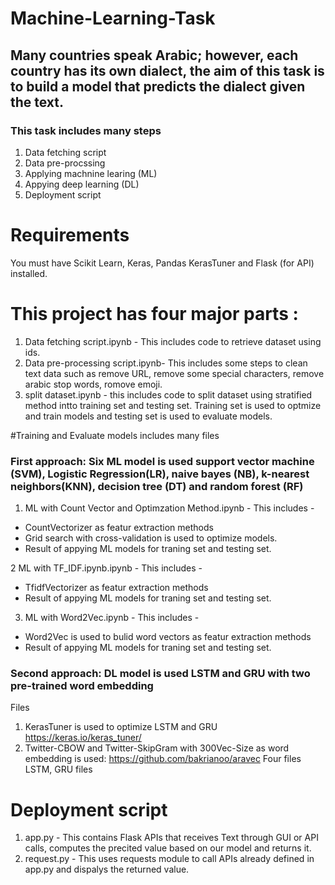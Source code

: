 # Machine-Learning-Task
## Many countries speak Arabic; however, each country has its own dialect, the aim of this task is to build a model that predicts the dialect given the text.

### This task includes many steps
1. Data fetching script
2. Data pre-procssing
3. Applying machnine learing (ML)
4. Appying deep learning (DL)
5. Deployment script

# Requirements
You must have Scikit Learn, Keras, Pandas KerasTuner and Flask (for API) installed.
 

# This project has four major parts :
    
1. Data fetching script.ipynb - This includes code to retrieve dataset using ids.
2. Data pre-processing script.ipynb- This includes some steps to clean text data such as remove URL, remove some special characters,  remove arabic stop words, romove emoji.
3. split dataset.ipynb - this includes code to split dataset using stratified method intto training set and testing set. Training set is used to optmize and train models and testing set is used to evaluate models. 

#Training and Evaluate models includes many files
### First approach: Six ML model is used support vector machine (SVM), Logistic Regression(LR), naive bayes (NB),  k-nearest neighbors(KNN), decision tree (DT) and random forest (RF)
1. ML with Count Vector and Optimzation Method.ipynb - This includes - 
 * CountVectorizer as featur extraction methods
 * Grid search with cross-validation is used to optimize models.
 * Result of appying ML models for traning set and testing set.
 
 2 ML with TF_IDF.ipynb.ipynb - This includes - 
 * TfidfVectorizer as featur extraction methods
 * Result of appying ML models for traning set and testing set.
 
 3. ML with Word2Vec.ipynb - This includes - 
 * Word2Vec is used to bulid word vectors as featur extraction methods
 * Result of appying ML models for traning set and testing set.

### Second approach: DL model is used LSTM and GRU with two pre-trained word embedding
Files
1. KerasTuner is used to optimize LSTM and GRU
https://keras.io/keras_tuner/
2. Twitter-CBOW and Twitter-SkipGram with 300Vec-Size as word embedding is used: https://github.com/bakrianoo/aravec
Four files LSTM, GRU files

# Deployment script

1. app.py - This contains Flask APIs that receives Text through GUI or API calls, computes the precited value based on our model and returns it.
2. request.py - This uses requests module to call APIs already defined in app.py and dispalys the returned value.

